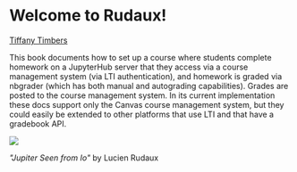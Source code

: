 # Welcome to Rudaux!

[Tiffany Timbers](http://tiffanytimbers.com)

This book documents how to set up a course where students complete homework on a JupyterHub server that they access via a course management system (via LTI authentication), and homework is graded via nbgrader (which has both manual and autograding capabilities). Grades are posted to the course management system. In its current implementation these docs support only the Canvas course management system, but they could easily be extended to other platforms that use LTI and that have a gradebook API.

![](../../img/rudaux_jupiter.jpg)

_"Jupiter Seen from Io"_ by Lucien Rudaux